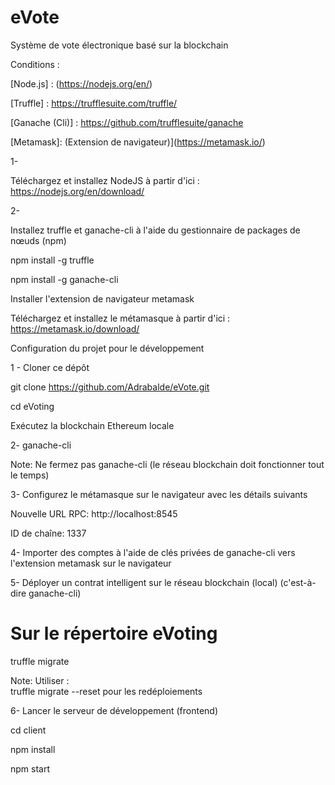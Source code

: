 # eVote
Système de vote électronique basé sur la blockchain



Conditions :

[Node.js] : (https://nodejs.org/en/)

[Truffle] : https://trufflesuite.com/truffle/

[Ganache (Cli)] : https://github.com/trufflesuite/ganache

[Metamask]: (Extension de navigateur)](https://metamask.io/)

1- 

Téléchargez et installez NodeJS à partir d'ici : https://nodejs.org/en/download/

2- 

Installez truffle et ganache-cli à l'aide du gestionnaire de packages de nœuds (npm)

npm install -g truffle

npm install -g ganache-cli

Installer l'extension de navigateur metamask


Téléchargez et installez le métamasque à partir d'ici : https://metamask.io/download/




Configuration du projet pour le développement

1 - 
Cloner ce dépôt


git clone https://github.com/Adrabalde/eVote.git

cd eVoting

Exécutez la blockchain Ethereum locale


2- 
ganache-cli

Note: Ne fermez pas ganache-cli (le réseau blockchain doit fonctionner tout le temps)

3- 
Configurez le métamasque sur le navigateur avec les détails suivants

Nouvelle URL RPC: http://localhost:8545

ID de chaîne: 1337

4- 
Importer des comptes à l'aide de clés privées de ganache-cli vers l'extension metamask sur le navigateur

5- 
Déployer un contrat intelligent sur le réseau blockchain (local) (c'est-à-dire ganache-cli)

# Sur le répertoire eVoting

truffle migrate

Note: Utiliser :  
truffle migrate --reset           pour les redéploiements

6- 
Lancer le serveur de développement (frontend)

cd client

npm install

npm start
